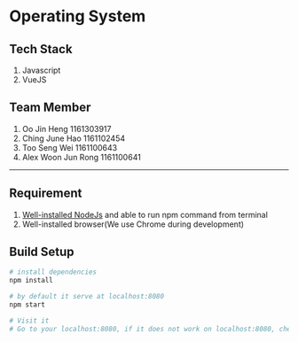 # Operating System

## Tech Stack
1. Javascript
2. VueJS

## Team Member
1. Oo Jin Heng 1161303917
2. Ching June Hao 1161102454
3. Too Seng Wei 1161100643
4. Alex Woon Jun Rong 1161100641

---

## Requirement
1. [Well-installed NodeJs](https://www.taniarascia.com/how-to-install-and-use-node-js-and-npm-mac-and-windows/) and able to run npm command from terminal
2. Well-installed browser(We use Chrome during development) 

## Build Setup

``` bash
# install dependencies
npm install

# by default it serve at localhost:8080
npm start

# Visit it 
# Go to your localhost:8080, if it does not work on localhost:8080, check your terminal, it might serve at other port
```


